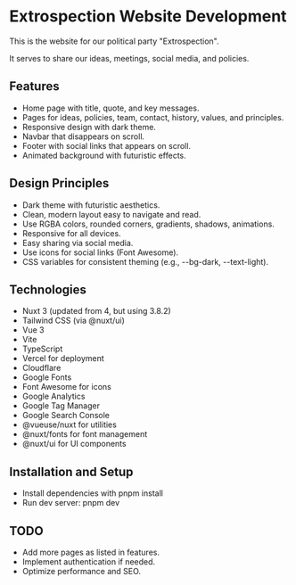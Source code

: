 # Extrospection Website Development

This is the website for our political party &quot;Extrospection&quot;.

It serves to share our ideas, meetings, social media, and policies.

## Features

- Home page with title, quote, and key messages.
- Pages for ideas, policies, team, contact, history, values, and principles.
- Responsive design with dark theme.
- Navbar that disappears on scroll.
- Footer with social links that appears on scroll.
- Animated background with futuristic effects.

## Design Principles

- Dark theme with futuristic aesthetics.
- Clean, modern layout easy to navigate and read.
- Use RGBA colors, rounded corners, gradients, shadows, animations.
- Responsive for all devices.
- Easy sharing via social media.
- Use icons for social links (Font Awesome).
- CSS variables for consistent theming (e.g., --bg-dark, --text-light).

## Technologies

- Nuxt 3 (updated from 4, but using 3.8.2)
- Tailwind CSS (via @nuxt/ui)
- Vue 3
- Vite
- TypeScript
- Vercel for deployment
- Cloudflare
- Google Fonts
- Font Awesome for icons
- Google Analytics
- Google Tag Manager
- Google Search Console
- @vueuse/nuxt for utilities
- @nuxt/fonts for font management
- @nuxt/ui for UI components

## Installation and Setup

- Install dependencies with pnpm install
- Run dev server: pnpm dev

## TODO

- Add more pages as listed in features.
- Implement authentication if needed.
- Optimize performance and SEO.